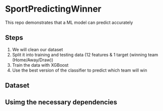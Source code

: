 # SportPredictingWinner

This repo demonstrates that a ML model can predict accurately


## Steps

  1. We will clean our dataset
  2. Split it into training and testing data (12 features & 1 target (winning team           (Home/Away/Draw))
  3. Train the data with XGBoost 
  4. Use the best version of the classifier to predict which team will win
  
  
  
  ## Dataset
  
  
  ## Usimg the necessary dependencies
  
  
